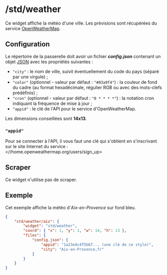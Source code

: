# /std/weather

Ce widget affiche la météo d'une ville. Les prévisions sont récupérées du
service [OpenWeatherMap](//openweathermap.org/).

## Configuration

Le répertoire de la passerelle doit avoir un fichier ***config.json***
contenant un objet
[JSON](http://www.json.org/json-fr.html "JavaScript Object Notation") avec les
propriétés suivantes :

- `"city"` : le nom de ville, suivit éventuellement du code du pays (séparé par
  une virgule) ;
- `"color"` (optionnel - valeur par défaut : `"#03a9f4"`) : la couleur de fond
  du cadre (au format hexadécimale, régulier RGB ou avec des mots-clefs
  prédéfinis) ;
- `"cron"` (optionnel - valeur par défaut : `"0 * * * *"`) : la notation cron
  indiquant la fréquence de mise à jour ;
- `"appid"` : le clé de l'API pour le service d'OpenWeatherMap.

Les dimensions conseillées sont **14x13**.

### `"appid"`

Pour se connecter à l'API, il vous faut une clé qui s'obtient en s'inscrivant
sur le site Internet du service : <//home.openweathermap.org/users/sign_up>

## Scraper

Ce widget n'utilise pas de scraper.

## Exemple

Cet exemple affiche la météo d'*Aix-en-Provence* sur fond bleu.

```JSON
{
    "std/weather/aix": {
        "widget": "std/weather",
        "coord": { "x": 1, "y": 1, "w": 14, "h": 13 },
        "files": {
            "config.json": {
                "appid": "1a23edc4f5b67... (une clé de ce style)",
                "city": "Aix-en-Provence,fr"
            }
        }
    }
}
```
